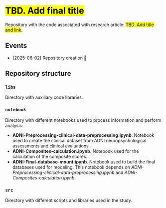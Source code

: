 # <mark>TBD. Add final title</mark>

Repository with the code associated with research article: <mark>TBD. Add title and link</mark>.

## Events

- (2025-06-02) Repository creation 🚀


## Repository structure

### `libs`

Directory with auxiliary code libraries.

### `notebook`

Directory with different notebooks used to process information and perform analysis:

- **ADNI-Preprocessing-clinical-data-preprocessing.ipynb**. Notebook used to create the clinical dataset from ADNI neuropsychological assessments and clinical evaluations.
- **ADNI-Composites-calculation.ipynb**. Notebook used for the calculation of the composite scores.
- **ADNI-Final-database-mount.ipynb**. Notebook used to build the final databases used for modeling. This notebook depends on *ADNI-Preprocessing-clinical-data-preprocessing.ipynb* and *ADNI-Composites-calculation.ipynb*.



### `src`

Directory with different scripts and libraries used in the study.


